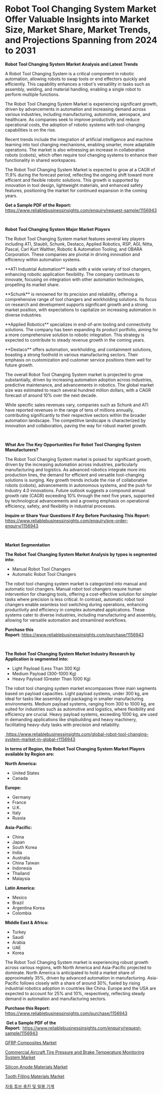 <p><h1>Robot Tool Changing System Market Offer Valuable Insights into Market Size, Market Share, Market Trends, and Projections Spanning from 2024 to 2031</h1></p><p><strong>Robot Tool Changing System Market Analysis and Latest Trends</strong></p>
<p><p>A Robot Tool Changing System is a critical component in robotic automation, allowing robots to swap tools or end effectors quickly and efficiently. This capability enhances a robot's versatility in tasks such as assembly, welding, and material handling, enabling a single robot to perform multiple functions. </p><p>The Robot Tool Changing System Market is experiencing significant growth, driven by advancements in automation and increasing demand across various industries, including manufacturing, automotive, aerospace, and healthcare. As companies seek to improve productivity and reduce operational costs, the adoption of robotic systems with tool-changing capabilities is on the rise. </p><p>Recent trends include the integration of artificial intelligence and machine learning into tool changing mechanisms, enabling smarter, more adaptable operations. The market is also witnessing an increase in collaborative robots (cobots), which often require tool changing systems to enhance their functionality in shared workspaces. </p><p>The Robot Tool Changing System Market is expected to grow at a CAGR of 11.9% during the forecast period, reflecting the ongoing shift toward more efficient and flexible robotic solutions. This growth is supported by innovation in tool design, lightweight materials, and enhanced safety features, positioning the market for continued expansion in the coming years.</p></p>
<p><strong>Get a Sample PDF of the Report:&nbsp;</strong> <a href="https://www.reliablebusinessinsights.com/enquiry/request-sample/1156943">https://www.reliablebusinessinsights.com/enquiry/request-sample/1156943</a></p>
<p>&nbsp;</p>
<p><strong>Robot Tool Changing System Major Market Players</strong></p>
<p><p>The Robot Tool Changing System market features several key players including ATI, Staubli, Schunk, Destaco, Applied Robotics, RSP, AGI, Nitta, Pascal, Carl Kurt Walther, Robotic & Automation Tooling, and OBARA Corporation. These companies are pivotal in driving innovation and efficiency within automation systems.</p><p>**ATI Industrial Automation** leads with a wide variety of tool changers, enhancing robotic application flexibility. The company continues to innovate, focusing on integration with other automation technologies, propelling its market share.</p><p>**Schunk** is renowned for its precision and reliability, offering a comprehensive range of tool changers and workholding solutions. Its focus on research and development supports significant growth and a strong market position, with expectations to capitalize on increasing automation in diverse industries.</p><p>**Applied Robotics** specializes in end-of-arm tooling and connectivity solutions. The company has been expanding its product portfolio, aiming for a more comprehensive solution to robotic integration. This strategy is expected to contribute to steady revenue growth in the coming years.</p><p>**Destaco** offers automation, workholding, and containment solutions, boasting a strong foothold in various manufacturing sectors. Their emphasis on customization and customer service positions them well for future growth.</p><p>The overall Robot Tool Changing System market is projected to grow substantially, driven by increasing automation adoption across industries, predictive maintenance, and advancements in robotics. The global market size was estimated to reach several hundred million dollars, with a CAGR forecast of around 10% over the next decade.</p><p>While specific sales revenues vary, companies such as Schunk and ATI have reported revenues in the range of tens of millions annually, contributing significantly to their respective sectors within the broader automation landscape. The competitive landscape is characterized by innovation and collaboration, paving the way for robust market growth.</p></p>
<p>&nbsp;</p>
<p><strong>What Are The Key Opportunities For Robot Tool Changing System Manufacturers?</strong></p>
<p><p>The Robot Tool Changing System market is poised for significant growth, driven by the increasing automation across industries, particularly manufacturing and logistics. As advanced robotics integrate more into production lines, the demand for efficient and versatile tool-changing solutions is surging. Key growth trends include the rise of collaborative robots (cobots), advancements in autonomous systems, and the push for Industry 4.0 innovations. Future outlook suggests a compound annual growth rate (CAGR) exceeding 10% through the next five years, supported by technological advancements and a growing emphasis on operational efficiency, safety, and flexibility in industrial processes.</p></p>
<p><strong>Inquire or Share Your Questions If Any Before Purchasing This Report:</strong> <a href="https://www.reliablebusinessinsights.com/enquiry/pre-order-enquiry/1156943">https://www.reliablebusinessinsights.com/enquiry/pre-order-enquiry/1156943</a></p>
<p>&nbsp;</p>
<p><strong>Market Segmentation</strong></p>
<p><strong>The Robot Tool Changing System Market Analysis by types is segmented into:</strong></p>
<p><ul><li>Manual Robot Tool Changers</li><li>Automatic Robot Tool Changers</li></ul></p>
<p><p>The robot tool changing system market is categorized into manual and automatic tool changers. Manual robot tool changers require human intervention for changing tools, offering a cost-effective solution for simpler tasks where precision is less critical. In contrast, automatic robot tool changers enable seamless tool switching during operations, enhancing productivity and efficiency in complex automated applications. These systems cater to diverse industries, including manufacturing and assembly, allowing for versatile automation and streamlined workflows.</p></p>
<p><strong>Purchase this Report:&nbsp;</strong><a href="https://www.reliablebusinessinsights.com/purchase/1156943">https://www.reliablebusinessinsights.com/purchase/1156943</a></p>
<p>&nbsp;</p>
<p><strong>The Robot Tool Changing System Market Industry Research by Application is segmented into:</strong></p>
<p><ul><li>Light Payload (Less Than 300 Kg)</li><li>Medium Payload (300-1000 Kg)</li><li>Heavy Payload (Greater Than 1000 Kg)</li></ul></p>
<p><p>The robot tool changing system market encompasses three main segments based on payload capacities. Light payload systems, under 300 kg, are ideal for tasks like assembly and packaging in smaller manufacturing environments. Medium payload systems, ranging from 300 to 1000 kg, are suited for industries such as automotive and logistics, where flexibility and efficiency are crucial. Heavy payload systems, exceeding 1000 kg, are used in demanding applications like shipbuilding and heavy machinery, facilitating heavy-duty tasks with precision and reliability.</p></p>
<p><a href="https://www.reliablebusinessinsights.com/global-robot-tool-changing-system-market-in-global-r1156943">&nbsp;https://www.reliablebusinessinsights.com/global-robot-tool-changing-system-market-in-global-r1156943</a></p>
<p><strong>In terms of Region, the Robot Tool Changing System Market Players available by Region are:</strong></p>
<p>
    <p> <strong> North America: </strong>
        <ul>
            <li>United States</li>
            <li>Canada</li>
        </ul>
        </p> 
    <p> <strong> Europe: </strong>
        <ul>
            <li>Germany</li>
            <li>France</li>
            <li>U.K.</li>
            <li>Italy</li>
            <li>Russia</li>
        </ul>
        </p> 
    <p> <strong> Asia-Pacific: </strong>
        <ul>
            <li>China</li>
            <li>Japan</li>
            <li>South Korea</li>
            <li>India</li>
            <li>Australia</li>
            <li>China Taiwan</li>
            <li>Indonesia</li>
            <li>Thailand</li>
            <li>Malaysia</li>
        </ul>
        </p> 
    <p> <strong> Latin America: </strong>
        <ul>
            <li>Mexico</li>
            <li>Brazil</li>
            <li>Argentina Korea</li>
            <li>Colombia</li>
        </ul>
        </p> 
    <p> <strong> Middle East & Africa: </strong>
        <ul>
            <li>Turkey</li>
            <li>Saudi</li>
            <li>Arabia</li>
            <li>UAE</li>
            <li>Korea</li>
        </ul>
    </p>
    </p>
<p><p>The Robot Tool Changing System market is experiencing robust growth across various regions, with North America and Asia-Pacific projected to dominate. North America is anticipated to hold a market share of approximately 35%, driven by advanced automation in manufacturing. Asia-Pacific follows closely with a share of around 30%, fueled by rising industrial robotics adoption in countries like China. Europe and the USA are expected to account for 25% and 10%, respectively, reflecting steady demand in automation and manufacturing sectors.</p></p>
<p><strong>Purchase this Report: </strong><a href="https://www.reliablebusinessinsights.com/purchase/1156943">https://www.reliablebusinessinsights.com/purchase/1156943</a></p>
<p>&nbsp;<strong>Get a Sample PDF of the Report:&nbsp;&nbsp;</strong><a href="https://www.reliablebusinessinsights.com/enquiry/request-sample/1156943">https://www.reliablebusinessinsights.com/enquiry/request-sample/1156943</a></p>
<p><strong></strong></p>
<p><p><a href="https://issuu.com/reportprime-2/docs/gfrp-composites-market-size-2030.pp_f54c71621b26c2">GFRP Composites Market</a></p><p><a href="https://github.com/AnnDiaz698/Market-Research-Report-List-1/blob/main/commercial-aircraft-tire-pressure-and-brake-temperature-monitoring-system-market.md">Commercial Aircraft Tire Pressure and Brake Temperature Monitoring System Market</a></p><p><a href="https://issuu.com/reportprime-2/docs/silicon-anode-materials-market-size_b9c9c523c4ab89">Silicon Anode Materials Market</a></p><p><a href="https://www.linkedin.com/pulse/tooth-filling-materials-market-research-report-exploring-size-4chlc?trackingId=lXydpLlPT7ep4%2FB%2Bk36baQ%3D%3D">Tooth Filling Materials Market</a></p><p><a href="https://medium.com/@nikki.bettison/%EA%B8%80%EB%A1%9C%EB%B2%8C-%EC%9E%90%EB%8F%99-%ED%8A%9C%EB%B8%8C-%EC%B6%A9%EC%A0%84-%EB%B0%8F-%EB%B0%80%EB%B4%89-%EA%B8%B0%EA%B3%84-%EC%8B%9C%EC%9E%A5-%EC%A0%9C%ED%92%88-%EC%9C%A0%ED%98%95-%EC%99%84%EC%A0%84-%EC%9E%90%EB%8F%99-%EB%B0%98%EC%9E%90%EB%8F%99-%EC%B5%9C%EC%A2%85-%EC%82%AC%EC%9A%A9%EC%9E%90-%EB%B0%8F-%EC%A7%80%EC%97%AD-%EC%A7%91%EC%A4%91-%EB%B6%84%EC%84%9D-%EB%B0%8F-%EC%98%88%EC%B8%A1-2024-2031-ddca9851d8e7">자동 튜브 충진 및 밀봉 기계</a></p></p>